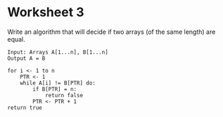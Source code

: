 # Worksheet 3

Write an algorithm that will decide if two arrays (of the same length) are equal. 

```
Input: Arrays A[1...n], B[1...n]
Output A = B

for i <- 1 to n
    PTR <- 1
    while A[i] != B[PTR] do:
        if B[PTR] = n:
            return false
        PTR <- PTR + 1
return true
```
